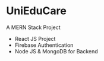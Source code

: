 # UniEduCare

A MERN Stack Project

- React JS Project
- Firebase Authentication
- Node JS & MongoDB for Backend
